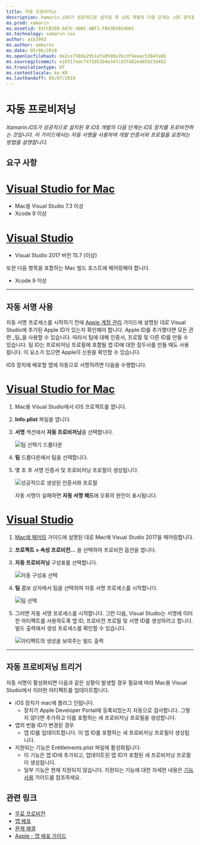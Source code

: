 ```yaml
---
title: 자동 프로비저닝
description: Xamarin.iOS가 성공적으로 설치된 후 iOS 개발의 다음 단계는 iOS 장치를 프로비전하는 것입니다. 이 가이드에서는 자동 서명을 사용하여 개발 인증서와 프로필을 요청하는 방법을 설명합니다.
ms.prod: xamarin
ms.assetid: 81FCB2ED-687C-40BC-ABF1-FB4303034D01
ms.technology: xamarin-ios
author: asb3993
ms.author: amburns
ms.date: 05/06/2018
ms.openlocfilehash: 0e2ce758da2951efa0508e76cdf4eaac5384fa6b
ms.sourcegitcommit: e16517edcf471b53b4e347cd3fd82e485923d482
ms.translationtype: HT
ms.contentlocale: ko-KR
ms.lasthandoff: 05/07/2018
---
```

# <a name="automatic-provisioning"></a>자동 프로비저닝

_Xamarin.iOS가 성공적으로 설치된 후 iOS 개발의 다음 단계는 iOS 장치를 프로비전하는 것입니다. 이 가이드에서는 자동 서명을 사용하여 개발 인증서와 프로필을 요청하는 방법을 설명합니다._

## <a name="requirements"></a>요구 사항

# <a name="visual-studio-for-mactabvsmac"></a>[Visual Studio for Mac](#tab/vsmac)

- Mac용 Visual Studio 7.3 이상
- Xcode 9 이상

# <a name="visual-studiotabvswin"></a>[Visual Studio](#tab/vswin)

- Visual Studio 2017 버전 15.7 (이상)

또한 다음 항목을 포함하는 Mac 빌드 호스트에 페어링해야 합니다.

- Xcode 9 이상

-----

## <a name="enabling-automatic-signing"></a>자동 서명 사용

자동 서명 프로세스를 시작하기 전에 [Apple 계정 관리](~/cross-platform/macios/apple-account-management.md) 가이드에 설명된 대로 Visual Studio에 추가된 Apple ID가 있는지 확인해야 합니다. Apple ID를 추가했다면 모든 관련 _팀_을 사용할 수 있습니다. 따라서 팀에 대해 인증서, 프로필 및 다른 ID를 만들 수 있습니다. 팀 ID는 프로비저닝 프로필에 포함될 앱 ID에 대한 접두사를 만들 때도 사용됩니다. 이 요소가 있으면 Apple이 신원을 확인할 수 있습니다.

IOS 장치에 배포할 앱에 자동으로 서명하려면 다음을 수행합니다.

# <a name="visual-studio-for-mactabvsmac"></a>[Visual Studio for Mac](#tab/vsmac)

1. Mac용 Visual Studio에서 iOS 프로젝트를 엽니다.

2. **Info.plist** 파일을 엽니다.

3. **서명** 섹션에서 **자동 프로비저닝**을 선택합니다.

    ![팀 선택기 드롭다운](automatic-provisioning-images/image2.png)

4. **팀** 드롭다운에서 팀을 선택합니다.

6. 몇 초 후 서명 인증서 및 프로비저닝 프로필이 생성됩니다.

    ![성공적으로 생성된 인증서와 프로필](automatic-provisioning-images/image5.png)

    자동 서명이 실패하면 **자동 서명 패드**에 오류의 원인이 표시됩니다.

# <a name="visual-studiotabvswin"></a>[Visual Studio](#tab/vswin)

1. [Mac에 페어링](~/ios/get-started/installation/windows/connecting-to-mac/index.md) 가이드에 설명된 대로 Mac에 Visual Studio 2017을 페어링합니다.

2. **프로젝트 > 속성 프로비전...** 을 선택하여 프로비전 옵션을 엽니다.

3. **자동 프로비저닝** 구성표를 선택합니다.

    ![자동 구성표 선택](automatic-provisioning-images/prov4.png)

4. **팀** 콤보 상자에서 팀을 선택하여 자동 서명 프로세스를 시작합니다.

    ![팀 선택](automatic-provisioning-images/prov3.png)

4. 그러면 자동 서명 프로세스를 시작합니다. 그런 다음, Visual Studio는 서명에 이러한 아티팩트를 사용하도록 앱 ID, 프로비전 프로필 및 서명 ID를 생성하려고 합니다. 빌드 출력에서 생성 프로세스를 확인할 수 있습니다.

    ![아티팩트의 생성을 보여주는 빌드 출력](automatic-provisioning-images/prov5.png)

-----

## <a name="triggering-automatic-provisioning"></a>자동 프로비저닝 트리거

자동 서명이 활성화되면 다음과 같은 상황이 발생할 경우 필요에 따라 Mac용 Visual Studio에서 이러한 아티팩트를 업데이트합니다.

* iOS 장치가 mac에 플러그 인됩니다.
    - 장치가 Apple Developer Portal에 등록되었는지 자동으로 검사합니다. 그렇지 않다면 추가하고 이를 포함하는 새 프로비저닝 프로필을 생성합니다.
* 앱의 번들 ID가 변경된 경우
    - 앱 ID를 업데이트합니다. 이 앱 ID를 포함하는 새 프로비저닝 프로필이 생성됩니다.
* 지원되는 기능은 Entitlements.plist 파일에 활성화됩니다.
    - 이 기능은 앱 ID에 추가되고, 업데이트된 앱 ID가 포함된 새 프로비저닝 프로필이 생성됩니다.
    - 일부 기능은 현재 지원되지 않습니다. 지원되는 기능에 대한 자세한 내용은 [기능 사용](~/ios/deploy-test/provisioning/capabilities/index.md) 가이드를 참조하세요.


## <a name="related-links"></a>관련 링크

- [무료 프로비전](~/ios/get-started/installation/device-provisioning/free-provisioning.md)
- [앱 배포](~/ios/deploy-test/app-distribution/index.md)
- [문제 해결](~/ios/deploy-test/troubleshooting.md)
- [Apple - 앱 배포 가이드](https://developer.apple.com/library/ios/documentation/IDEs/Conceptual/AppDistributionGuide/Introduction/Introduction.html)
